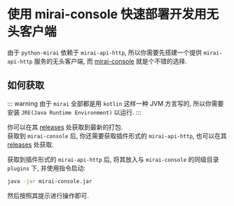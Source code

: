 # 使用 mirai-console 快速部署开发用无头客户端

由于 `python-mirai` 依赖于 `mirai-api-http`,
所以你需要先搭建一个提供 `mirai-api-http` 服务的无头客户端,
而 [mirai-console](https://github.com/mamoe/mirai-console) 就是个不错的选择.

## 如何获取
::: warning
由于 `mirai` 全部都是用 `kotlin` 这样一种 JVM 方言写的, 所以你需要安装
`JRE(Java Runtime Environment)` 以运行.
:::

你可以在其 [releases](https://github.com/mamoe/mirai-console/releases) 处获取到最新的打包.  
获取到 `mirai-console` 后, 你还需要获取插件形式的 `mirai-api-http`,
也可以在其 [releases](https://github.com/mamoe/mirai-api-http/releases) 处获取.

获取到插件形式的 `mirai-api-http` 后, 将其放入与 `mirai-console` 的同级目录 `plugins` 下,
并使用指令启动:

``` bash
java -jar mirai-console.jar
```

然后按照其提示进行操作即可.